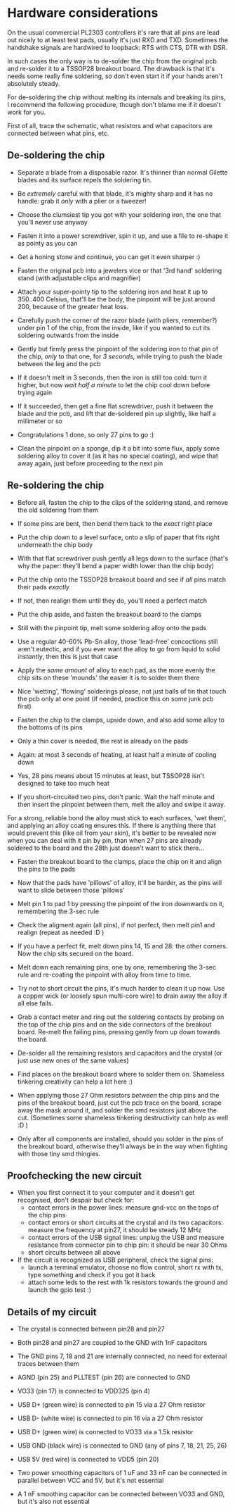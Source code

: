# Hardware considerations

On the usual commercial PL2303 controllers it's rare that all pins are lead out nicely to at least test pads, usually
it's just RXD and TXD. Sometimes the handshake signals are hardwired to loopback: RTS with CTS, DTR with DSR.

In such cases the only way is to de-solder the chip from the original pcb and re-solder it to a TSSOP28 breakout board.
The drawback is that it's needs some really fine soldering, so don't even start it if your hands aren't absolutely steady.

For de-soldering the chip without melting its internals and breaking its pins, I recommend the following procedure, though
don't blame me if it doesn't work for you.

First of all, trace the schematic, what resistors and what capacitors are connected between what pins, etc.


## De-soldering the chip

- Separate a blade from a disposable razor. It's thinner than normal Gilette blades and its surface repels the soldering tin.
- Be *extremely* careful with that blade, it's mighty sharp and it has no handle: grab it *only* with a plier or a tweezer!

- Choose the clumsiest tip you got with your soldering iron, the one that you'll never use anyway
- Fasten it into a power screwdriver, spin it up, and use a file to re-shape it as pointy as you can
- Get a honing stone and continue, you can get it even sharper :)

- Fasten the original pcb into a jewelers vice or that '3rd hand' soldering stand (with adjustable clips and magnifier)
- Attach your super-pointy tip to the soldering iron and heat it up to 350..400 Celsius, that'll be the body, the
    pinpoint will be just around 200, because of the greater heat loss.

- Carefully push the corner of the razor blade (with pliers, remember?) under pin 1 of the chip, from the inside, like if
    you wanted to cut its soldering outwards from the inside
- Gently but firmly press the pinpoint of the soldering iron to that pin of the chip, *only* to that one, for *3 seconds*,
    while trying to push the blade between the leg and the pcb
- If it doesn't melt in 3 seconds, then the iron is still too cold: turn it higher, but now *wait half a minute* to let
    the chip cool down before trying again
- If it succeeded, then get a fine flat screwdriver, push it between the blade and the pcb, and lift that de-soldered
    pin up slightly, like half a millimeter or so
- Congratulations 1 done, so only 27 pins to go :)
- Clean the pinpoint on a sponge, dip it a bit into some flux, apply some soldering alloy to cover it (as it has no
    special coating), and wipe that away again, just before proceeding to the next pin


## Re-soldering the chip

- Before all, fasten the chip to the clips of the soldering stand, and remove the old soldering from them
- If some pins are bent, then bend them back to the *exact* right place
- Put the chip down to a level surface, onto a slip of paper that fits right underneath the chip body
- With that flat screwdriver push gently all legs down to the surface (that's why the paper: they'll bend a paper
    width lower than the chip body)
- Put the chip onto the TSSOP28 breakout board and see if *all* pins match their pads *exactly*
- If not, then realign them until they do, you'll need a perfect match
- Put the chip aside, and fasten the breakout board to the clamps

- Still with the pinpoint tip, melt some soldering alloy onto the pads
- Use a regular 40-60% Pb-Sn alloy, those 'lead-free' concoctions still aren't eutectic, and if you ever want the alloy
    to go from liquid to solid *instantly*, then this is just that case
- Apply the *same amount* of alloy to each pad, as the more evenly the chip sits on these 'mounds' the easier it is to
    solder them there
- Nice 'wetting', 'flowing' solderings please, not just balls of tin that touch the pcb only at one point (if needed,
    practice this on some junk pcb first)

- Fasten the chip to the clamps, upside down, and also add some alloy to the bottoms of its pins
- Only a thin cover is needed, the rest is already on the pads
- Again: at most 3 seconds of heating, at least half a minute of cooling down
- Yes, 28 pins means about 15 minutes at least, but TSSOP28 isn't designed to take too much heat
- If you short-circuited two pins, don't panic. Wait the half minute and then insert the pinpoint between them, melt
    the alloy and swipe it away.

For a strong, reliable bond the alloy must stick to each surfaces, 'wet them', and applying an alloy coating ensures
this. If there is anything there that would prevent this (like oil from your skin), it's better to be revealed now when
you can deal with it pin by pin, than when 27 pins are already soldered to the board and the 28th just doesn't want to
stick there...

- Fasten the breakout board to the clamps, place the chip on it and align the pins to the pads
- Now that the pads have 'pillows' of alloy, it'll be harder, as the pins will want to slide between those 'pillows'
- Melt pin 1 to pad 1 by pressing the pinpoint of the iron downwards on it, remembering the 3-sec rule
- Check the aligment again (all pins), if not perfect, then melt pin1 and realign (repeat as needed :D )
- If you have a perfect fit, melt down pins 14, 15 and 28: the other corners. Now the chip sits secured on the board.
- Melt down each remaining pins, one by one, remembering the 3-sec rule and re-coating the pinpoint with alloy from
    time to time.
- Try not to short circuit the pins, it's much harder to clean it up now. Use a copper wick (or loosely spun multi-core
    wire) to drain away the alloy if all else fails.

- Grab a contact meter and ring out the soldering contacts by probing on the top of the chip pins and on the side
    connectors of the breakout board. Re-melt the failing pins, pressing gently from up down towards the board.

- De-solder all the remaining resistors and capacitors and the crystal (or just use new ones of the same values)
- Find places on the breakout board where to solder them on. Shameless tinkering creativity can help a lot here :)
- When applying those 27 Ohm resistors *between* the chip pins and the pins of the breakout board, just
    cut the pcb trace on the board, scrape away the mask around it, and solder the smd resistors just above the cut.
    (Sometimes some shameless tinkering destructivity can help as well :D )
- Only after all components are installed, should you solder in the pins of the breakout board, otherwise they'll
    always be in the way when fighting with those tiny smd thingies.


## Proofchecking the new circuit

- When you first connect it to your computer and it doesn't get recognised, don't despair but check for:
    - contact errors in the power lines: measure gnd-vcc on the tops of the chip pins
    - contact errors or short circuits at the crystal and its two capacitors: measure the frequency at pin27, it should be steady 12 MHz
    - contact errors of the USB signal lines: unplug the USB and measure resistance from connector pin to chip pin: it should be near 30 Ohms
    - short circuits between all above
- If the circuit is recognized as USB peripheral, check the signal pins:
    - launch a terminal emulator, choose no flow control, short rx with tx, type something and check if you got it back
    - attach some leds to the rest with 1k resistors towards the ground and launch the gpio test :)


## Details of my circuit

- The crystal is connected between pin28 and pin27
- Both pin28 and pin27 are coupled to the GND with 1nF capacitors
- The GND pins 7, 18 and 21 are internally connected, no need for external traces between them
- AGND (pin 25) and PLLTEST (pin 26) are connected to GND
- VO33 (pin 17) is connected to VDD325 (pin 4)
- USB D+ (green wire) is connected to pin 15 via a 27 Ohm resistor
- USB D- (white wire) is connected to pin 16 via a 27 Ohm resistor
- USB D+ (green wire) is connected to VO33 via a 1.5k resistor
- USB GND (black wire) is connected to GND (any of pins 7, 18, 21, 25, 26)
- USB 5V (red wire) is connected to VDD5 (pin 20)

- Two power smoothing capacitors of 1 uF and 33 nF can be connected in parallel between VCC and 5V, but it's not essential
- A 1 nF smoothing capacitor can be connected between VO33 and GND, but it's also not essential

[//]: # ( vim: set sw=4 ts=4 et: )
